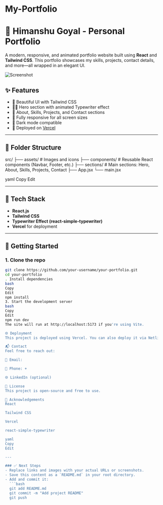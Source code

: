 # My-Portfolio

# 💼 Himanshu Goyal - Personal Portfolio

A modern, responsive, and animated portfolio website built using **React** and **Tailwind CSS**. This portfolio showcases my skills, projects, contact details, and more—all wrapped in an elegant UI.

![Screenshot](./public/portfolio-preview.png) <!-- Replace with your screenshot path if available -->

## ✨ Features

- 🎨 Beautiful UI with Tailwind CSS
- 🧑‍💻 Hero section with animated Typewriter effect
- 📄 About, Skills, Projects, and Contact sections
- 📱 Fully responsive for all screen sizes
- 🌙 Dark mode compatible
- 🚀 Deployed on [Vercel](https://vercel.com)

---

## 📁 Folder Structure

src/
├── assets/ # Images and icons
├── components/ # Reusable React components (Navbar, Footer, etc.)
├── sections/ # Main sections: Hero, About, Skills, Projects, Contact
├── App.jsx
└── main.jsx

yaml
Copy
Edit


---

## 🔧 Tech Stack

- **React.js**
- **Tailwind CSS**
- **Typewriter Effect (react-simple-typewriter)**
- **Vercel** for deployment

---

## 🚀 Getting Started

### 1. Clone the repo
```bash
git clone https://github.com/your-username/your-portfolio.git
cd your-portfolio
. Install dependencies
bash
Copy
Edit
npm install
3. Start the development server
bash
Copy
Edit
npm run dev
The site will run at http://localhost:5173 if you're using Vite.

🌐 Deployment
This project is deployed using Vercel. You can also deploy it via Netlify or GitHub Pages.

📬 Contact
Feel free to reach out:

📧 Email:

📱 Phone: +

🌐 LinkedIn (optional)

📄 License
This project is open-source and free to use.

🙌 Acknowledgements
React

Tailwind CSS

Vercel

react-simple-typewriter

yaml
Copy
Edit

---

### ✅ Next Steps
- Replace links and images with your actual URLs or screenshots.
- Save this content as a `README.md` in your root directory.
- Add and commit it:
  ```bash
  git add README.md
  git commit -m "Add project README"
  git push

